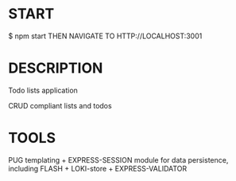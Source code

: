 # START
$ npm start
THEN NAVIGATE TO HTTP://LOCALHOST:3001

# DESCRIPTION
Todo lists application

CRUD compliant lists and todos

# TOOLS
PUG templating +
EXPRESS-SESSION module for data persistence, including FLASH + LOKI-store + EXPRESS-VALIDATOR
